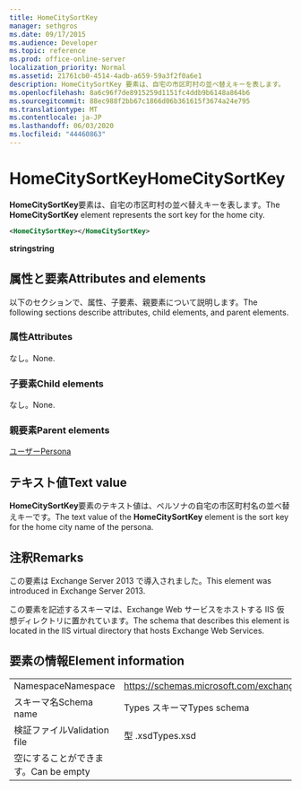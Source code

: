 ```yaml
---
title: HomeCitySortKey
manager: sethgros
ms.date: 09/17/2015
ms.audience: Developer
ms.topic: reference
ms.prod: office-online-server
localization_priority: Normal
ms.assetid: 21761cb0-4514-4adb-a659-59a3f2f0a6e1
description: HomeCitySortKey 要素は、自宅の市区町村の並べ替えキーを表します。
ms.openlocfilehash: 8a6c96f7de8915259d1151fc4ddb9b6148a864b6
ms.sourcegitcommit: 88ec988f2bb67c1866d06b361615f3674a24e795
ms.translationtype: MT
ms.contentlocale: ja-JP
ms.lasthandoff: 06/03/2020
ms.locfileid: "44460863"
---
```

# <a name="homecitysortkey"></a><span data-ttu-id="78e78-103">HomeCitySortKey</span><span class="sxs-lookup"><span data-stu-id="78e78-103">HomeCitySortKey</span></span>

<span data-ttu-id="78e78-104">**HomeCitySortKey**要素は、自宅の市区町村の並べ替えキーを表します。</span><span class="sxs-lookup"><span data-stu-id="78e78-104">The **HomeCitySortKey** element represents the sort key for the home city.</span></span> 
  
```XML
<HomeCitySortKey></HomeCitySortKey>
```

 <span data-ttu-id="78e78-105">**string**</span><span class="sxs-lookup"><span data-stu-id="78e78-105">**string**</span></span>
## <a name="attributes-and-elements"></a><span data-ttu-id="78e78-106">属性と要素</span><span class="sxs-lookup"><span data-stu-id="78e78-106">Attributes and elements</span></span>

<span data-ttu-id="78e78-107">以下のセクションで、属性、子要素、親要素について説明します。</span><span class="sxs-lookup"><span data-stu-id="78e78-107">The following sections describe attributes, child elements, and parent elements.</span></span>
  
### <a name="attributes"></a><span data-ttu-id="78e78-108">属性</span><span class="sxs-lookup"><span data-stu-id="78e78-108">Attributes</span></span>

<span data-ttu-id="78e78-109">なし。</span><span class="sxs-lookup"><span data-stu-id="78e78-109">None.</span></span>
  
### <a name="child-elements"></a><span data-ttu-id="78e78-110">子要素</span><span class="sxs-lookup"><span data-stu-id="78e78-110">Child elements</span></span>

<span data-ttu-id="78e78-111">なし。</span><span class="sxs-lookup"><span data-stu-id="78e78-111">None.</span></span>
  
### <a name="parent-elements"></a><span data-ttu-id="78e78-112">親要素</span><span class="sxs-lookup"><span data-stu-id="78e78-112">Parent elements</span></span>

[<span data-ttu-id="78e78-113">ユーザー</span><span class="sxs-lookup"><span data-stu-id="78e78-113">Persona</span></span>](persona.md)
  
## <a name="text-value"></a><span data-ttu-id="78e78-114">テキスト値</span><span class="sxs-lookup"><span data-stu-id="78e78-114">Text value</span></span>

<span data-ttu-id="78e78-115">**HomeCitySortKey**要素のテキスト値は、ペルソナの自宅の市区町村名の並べ替えキーです。</span><span class="sxs-lookup"><span data-stu-id="78e78-115">The text value of the **HomeCitySortKey** element is the sort key for the home city name of the persona.</span></span> 
  
## <a name="remarks"></a><span data-ttu-id="78e78-116">注釈</span><span class="sxs-lookup"><span data-stu-id="78e78-116">Remarks</span></span>

<span data-ttu-id="78e78-117">この要素は Exchange Server 2013 で導入されました。</span><span class="sxs-lookup"><span data-stu-id="78e78-117">This element was introduced in Exchange Server 2013.</span></span>
  
<span data-ttu-id="78e78-118">この要素を記述するスキーマは、Exchange Web サービスをホストする IIS 仮想ディレクトリに置かれています。</span><span class="sxs-lookup"><span data-stu-id="78e78-118">The schema that describes this element is located in the IIS virtual directory that hosts Exchange Web Services.</span></span>
  
## <a name="element-information"></a><span data-ttu-id="78e78-119">要素の情報</span><span class="sxs-lookup"><span data-stu-id="78e78-119">Element information</span></span>

|||
|:-----|:-----|
|<span data-ttu-id="78e78-120">Namespace</span><span class="sxs-lookup"><span data-stu-id="78e78-120">Namespace</span></span>  <br/> |https://schemas.microsoft.com/exchange/services/2006/types  <br/> |
|<span data-ttu-id="78e78-121">スキーマ名</span><span class="sxs-lookup"><span data-stu-id="78e78-121">Schema name</span></span>  <br/> |<span data-ttu-id="78e78-122">Types スキーマ</span><span class="sxs-lookup"><span data-stu-id="78e78-122">Types schema</span></span>  <br/> |
|<span data-ttu-id="78e78-123">検証ファイル</span><span class="sxs-lookup"><span data-stu-id="78e78-123">Validation file</span></span>  <br/> |<span data-ttu-id="78e78-124">型 .xsd</span><span class="sxs-lookup"><span data-stu-id="78e78-124">Types.xsd</span></span>  <br/> |
|<span data-ttu-id="78e78-125">空にすることができます。</span><span class="sxs-lookup"><span data-stu-id="78e78-125">Can be empty</span></span>  <br/> ||
   

